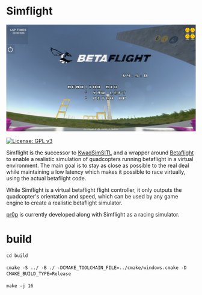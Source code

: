 # Simflight

![Betaflight](images/simflight_screenshot.jpg)

[![License: GPL v3](https://img.shields.io/badge/License-GPLv3-blue.svg)](https://www.gnu.org/licenses/gpl-3.0) 

Simflight is the successor to [KwadSimSITL](https://github.com/timower/KwadSimSITL) and a wrapper around [Betaflight](https://github.com/betaflight/betaflight) to enable a realistic simulation of quadcopters running betaflight in a virtual environment. The main goal is to stay as close as possible to the real deal while maintaining a low latency which makes it possible to race virtually, using the actual betaflight code.

While Simflight is a virtual betaflight flight controller, it only outputs the quadcopter's orientation and speed, which can be used by any game engine to create a realistic betaflight simulator.



[pr0p](https://pr0p.dev/) is currently developed along with Simflight as a racing simulator.

# build

```
cd build

cmake -S ../ -B ./ -DCMAKE_TOOLCHAIN_FILE=../cmake/windows.cmake -D CMAKE_BUILD_TYPE=Release

make -j 16
```

